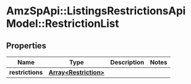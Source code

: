 # AmzSpApi::ListingsRestrictionsApiModel::RestrictionList

## Properties
Name | Type | Description | Notes
------------ | ------------- | ------------- | -------------
**restrictions** | [**Array&lt;Restriction&gt;**](Restriction.md) |  | 

